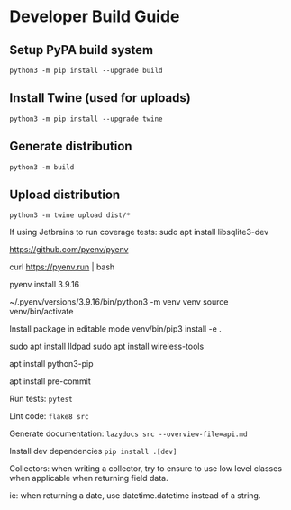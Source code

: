 # Developer Build Guide

## Setup PyPA build system

`python3 -m pip install --upgrade build`

## Install Twine (used for uploads)

`python3 -m pip install --upgrade twine`

## Generate distribution

`python3 -m build`

## Upload distribution

`python3 -m twine upload dist/*`




If using Jetbrains to run coverage tests:
sudo apt install libsqlite3-dev

https://github.com/pyenv/pyenv

curl https://pyenv.run | bash

pyenv install 3.9.16

~/.pyenv/versions/3.9.16/bin/python3 -m venv venv
source venv/bin/activate


Install package in editable mode
venv/bin/pip3 install -e .


sudo apt install lldpad
sudo apt install wireless-tools


apt install python3-pip

apt install pre-commit


Run tests: `pytest`

Lint code: `flake8 src`

Generate documentation: `lazydocs src --overview-file=api.md`

Install dev dependencies `pip install .[dev]`


Collectors: when writing a collector, try to ensure to use
low level classes when applicable when returning field data.

ie: when returning a date, use datetime.datetime instead of a string.